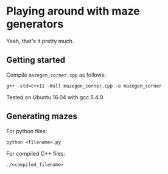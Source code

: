 # Playing around with maze generators

Yeah, that's it pretty much.

## Getting started

Compile `mazegen_corner.cpp` as follows:

    g++ -std=c++11 -Wall mazegen_corner.cpp -o mazegen_corner

Tested on Ubuntu 16.04 with gcc 5.4.0.

## Generating mazes

For python files:

    python <filename>.py

For compiled C++ files:

    ./<compiled_filename>
